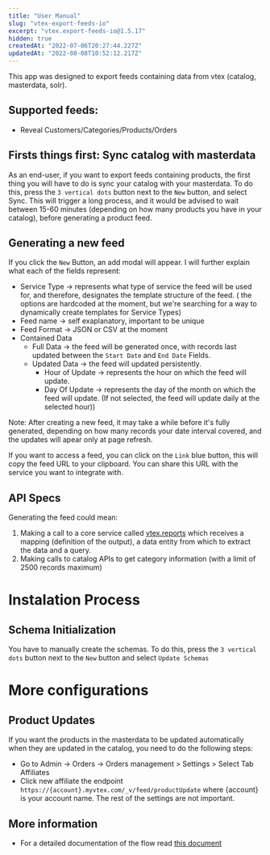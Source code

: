 ```yaml
---
title: "User Manual"
slug: "vtex-export-feeds-io"
excerpt: "vtex.export-feeds-io@1.5.17"
hidden: true
createdAt: "2022-07-06T20:27:44.227Z"
updatedAt: "2022-08-08T10:52:12.217Z"
---
```

This app was designed to export feeds containing data from vtex (catalog, masterdata, solr).

## Supported feeds:
- Reveal Customers/Categories/Products/Orders

## Firsts things first:  Sync catalog with masterdata
As an end-user, if you want to export feeds containing products, the first thing you will have to do is sync your catalog with your masterdata. To do this, press the `3 vertical dots` button next to the `New` button, and select Sync. This will trigger a long process, and it would be advised to wait between 15-60 minutes (depending on how many products you have in your catalog), before generating a product feed.

## Generating a new feed
If you click the `New` Button, an add modal will appear. I will further explain what each of the fields represent: 
- Service Type -> represents what type of service the feed will be used for, and therefore, designates the template structure of the feed. ( the options are hardcoded at the moment, but we're searching for a way to dynamically create templates for Service Types)
- Feed name -> self exaplanatory, important to be unique
- Feed Format -> JSON or CSV at the moment
- Contained Data 
  - Full Data -> the feed will be generated once, with records last updated between the `Start Date` and `End Date` Fields. 
  - Updated Data -> the feed will updated persistently. 
    - Hour of Update -> represents the hour on which the feed will update.
    - Day Of Update -> represents the day of the month on which the feed will update. (If not selected, the feed will update daily at the selected hour))  

Note: After creating a new feed, it may take a while before it's fully generated, depending on how many records your date interval covered, and the updates will apear only at page refresh.

If you want to access a feed, you can click on the `Link` blue button, this will copy the feed URL to your clipboard. You can share this URL with the service you want to integrate with. 


## API Specs
Generating the feed could mean: 
1. Making a call to a core service called [vtex.reports](https://github.com/vtex/reports) which receives a mapping (definition of the output), a data entity from which to extract the data and a query. 
2. Making calls to catalog APIs to get category information (with a limit of 2500 records maximum)

# Instalation Process

## Schema Initialization

You have to manually create the schemas. To do this, press the `3 vertical dots` button next to the `New` button and select `Update Schemas`

# More configurations
## Product Updates
If you want the products in the masterdata to be updated automatically when they are updated in the catalog, you need to do the following steps:
- Go to Admin -> Orders -> Orders management > Settings > Select Tab Affiliates
- Click new affiliate the endpoint `https://{account}.myvtex.com/_v/feed/productUpdate` where {account} is your account name. The rest of the settings are not important.

## More information
- For a detailed documentation of the flow read [this document](https://docs.google.com/document/d/1gOeEUs_-JDrEYirtcCM5HSkj95RZfmAgJO4V1cJLXws/edit#heading=h.hbqxtz6megn)